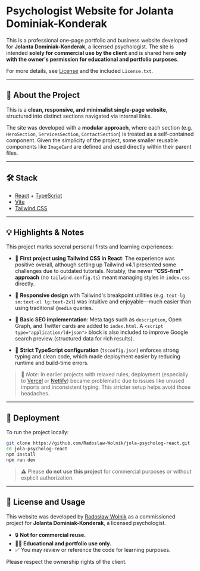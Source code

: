 # Psychologist Website for Jolanta Dominiak-Konderak

This is a professional one-page portfolio and business website developed for **Jolanta Dominiak-Konderak**, a licensed psychologist. The site is intended **solely for commercial use by the client** and is shared here **only with the owner's permission for educational and portfolio purposes**.

For more details, see [License](#-license-and-usage) and the included `License.txt`.

---

## 🧠 About the Project

This is a **clean, responsive, and minimalist single-page website**, structured into distinct sections navigated via internal links.

The site was developed with a **modular approach**, where each section (e.g. `HeroSection`, `ServicesSection`, `ContactSection`) is treated as a self-contained component. Given the simplicity of the project, some smaller reusable components like `ImageCard` are defined and used directly within their parent files.

---

## 🛠️ Stack

* [React](https://react.dev/) + [TypeScript](https://www.typescriptlang.org/)
* [Vite](https://vitejs.dev/)
* [Tailwind CSS](https://tailwindcss.com/)

---

## 💡 Highlights & Notes

This project marks several personal firsts and learning experiences:

* 🔹 **First project using Tailwind CSS in React**:
  The experience was positive overall, although setting up Tailwind v4.1 presented some challenges due to outdated tutorials. Notably, the newer **"CSS-first" approach** (no `tailwind.config.ts`) meant managing styles in `index.css` directly.

* 🔹 **Responsive design** with Tailwind's breakpoint utilities (e.g. `text-lg sm:text-xl lg:text-2xl`) was intuitive and enjoyable—much easier than using traditional `@media` queries.

* 🔹 **Basic SEO implementation**:
  Meta tags such as `description`, Open Graph, and Twitter cards are added to `index.html`. A `<script type="application/ld+json">` block is also included to improve Google search preview (structured data for rich results).

* 🔹 **Strict TypeScript configuration** (`tsconfig.json`) enforces strong typing and clean code, which made deployment easier by reducing runtime and build-time errors.

> 💬 *Note:* In earlier projects with relaxed rules, deployment (especially to [Vercel](https://vercel.com/) or [Netlify](https://www.netlify.com/)) became problematic due to issues like unused imports and inconsistent typing. This stricter setup helps avoid those headaches.

---

## 🚀 Deployment

To run the project locally:

```bash
git clone https://github.com/Radoslaw-Wolnik/jola-psycholog-react.git
cd jola-psycholog-react
npm install
npm run dev
```

> ⚠️ Please **do not use this project** for commercial purposes or without explicit authorization.

---

## 📄 License and Usage

This website was developed by [Radosław Wolnik](https://github.com/Radoslaw-Wolnik) as a commissioned project for **Jolanta Dominiak-Konderak**, a licensed psychologist.

* 🔒 **Not for commercial reuse.**
* 👨‍💻 **Educational and portfolio use only.**
* ✅ You may review or reference the code for learning purposes.

Please respect the ownership rights of the client.